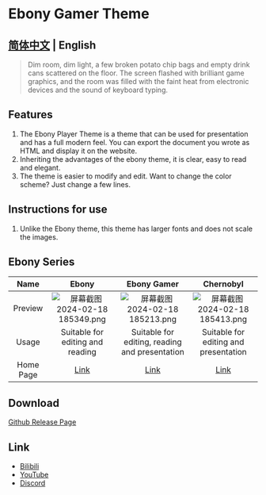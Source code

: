 # Ebony Gamer Theme

## [简体中文](/typora_theme_ebony/zh/ebonygamer) | English

> Dim room, dim light, a few broken potato chip bags and empty drink cans scattered on the floor. The screen flashed with brilliant game graphics, and the room was filled with the faint heat from electronic devices and the sound of keyboard typing.

## Features

1. The Ebony Player Theme is a theme that can be used for presentation and has a full modern feel. You can export the document you wrote as HTML and display it on the website.
1. Inheriting the advantages of the ebony theme, it is clear, easy to read and elegant.
1. The theme is easier to modify and edit. Want to change the color scheme? Just change a few lines.

## Instructions for use

1. Unlike the Ebony theme, this theme has larger fonts and does not scale the images.

## Ebony Series

|   Name    |                            Ebony                             |                         Ebony Gamer                          |                          Chernobyl                           |
| :-------: | :----------------------------------------------------------: | :----------------------------------------------------------: | :----------------------------------------------------------: |
|  Preview  | ![屏幕截图 2024-02-18 185349.png](https://s2.loli.net/2024/02/18/fCkNEgublK8W4US.png) | ![屏幕截图 2024-02-18 185213.png](https://s2.loli.net/2024/02/18/4BFod6tCbnZRia7.png) | ![屏幕截图 2024-02-18 185413.png](https://s2.loli.net/2024/02/18/oNPgzh24mqs1caM.png) |
|   Usage   |               Suitable for editing and reading               |        Suitable for editing, reading and presentation        |            Suitable for editing and presentation             |
| Home Page |               [Link](/typora_theme_ebony/en/)                |          [Link](/typora_theme_ebony/en/ebonygamer)           |           [Link](/typora_theme_ebony/en/chernobyl)           |

## Download

[Github Release Page](https://github.com/obscurefreeman/typora_theme_ebony/releases)

## Link

- [Bilibili](https://github.com/obscurefreeman/typora_theme_ebony/releases)
- [YouTube](https://www.youtube.com/channel/UCw_S5zgJ6ikGSXtFeAvVK8Q)
- [Discord](https://discord.gg/zbX7nQa8xF)